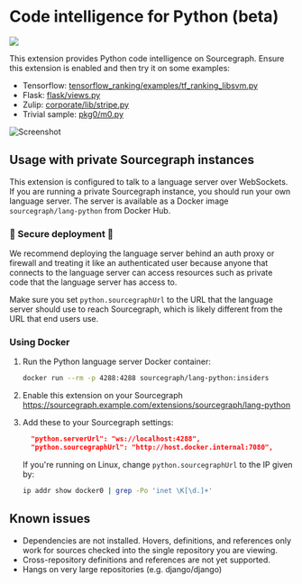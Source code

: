 # Code intelligence for Python (beta)

![](https://user-images.githubusercontent.com/1387653/51012886-6a645400-1514-11e9-8958-8ebe3e40aff9.png)

This extension provides Python code intelligence on Sourcegraph. Ensure this extension is enabled and then try it on some examples:

-   Tensorflow: [tensorflow_ranking/examples/tf_ranking_libsvm.py](https://sourcegraph.com/github.com/tensorflow/ranking@931e4e18d68612d0b29dc3c81994acdd4b6ab743/-/blob/tensorflow_ranking/examples/tf_ranking_libsvm.py#L294:27&tab=references)
-   Flask: [flask/views.py](https://sourcegraph.com/github.com/pallets/flask/-/blob/flask/views.py)
-   Zulip: [corporate/lib/stripe.py](https://sourcegraph.com/github.com/zulip/zulip/-/blob/corporate/lib/stripe.py)
-   Trivial sample: [pkg0/m0.py](http://sourcegraph.com/github.com/sgtest/python-sample-0/-/blob/pkg0/m0.py)

![Screenshot](https://user-images.githubusercontent.com/1976/49628952-d4c92800-f99b-11e8-9605-d880b733cde6.png)

## Usage with private Sourcegraph instances

This extension is configured to talk to a language server over WebSockets. If you are running a
private Sourcegraph instance, you should run your own language server. The server is available as a
Docker image `sourcegraph/lang-python` from Docker Hub.

### 🔐 Secure deployment 🔐

We recommend deploying the language server behind an auth proxy or firewall and
treating it like an authenticated user because anyone that connects to the
language server can access resources such as private code that the language
server has access to.

Make sure you set `python.sourcegraphUrl` to the URL that the language
server should use to reach Sourcegraph, which is likely different from the URL
that end users use.

### Using Docker

1. Run the Python language server Docker container:

    ```sh
    docker run --rm -p 4288:4288 sourcegraph/lang-python:insiders
    ```

1. Enable this extension on your Sourcegraph  https://sourcegraph.example.com/extensions/sourcegraph/lang-python


1. Add these to your Sourcegraph settings:

    ```json
      "python.serverUrl": "ws://localhost:4288",
      "python.sourcegraphUrl": "http://host.docker.internal:7080",
    ```

    If you're running on Linux, change `python.sourcegraphUrl` to the IP given by:

    ```bash
    ip addr show docker0 | grep -Po 'inet \K[\d.]+'
    ```

## Known issues

-   Dependencies are not installed. Hovers, definitions, and references only work for sources checked into the single repository you are viewing.
-   Cross-repository definitions and references are not yet supported.
-   Hangs on very large repositories (e.g. django/django)
